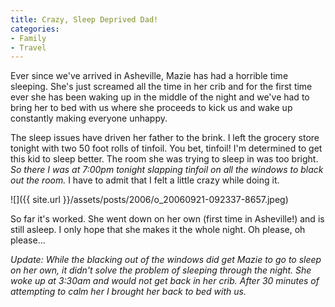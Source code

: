 ```yaml
---
title: Crazy, Sleep Deprived Dad!
categories:
- Family
- Travel
---
```


Ever since we've arrived in Asheville, Mazie has had a horrible time sleeping. She's just screamed all the time in her crib and for the first time ever she has been waking up in the middle of the night and we've had to bring her to bed with us where she proceeds to kick us and wake up constantly making everyone unhappy.

The sleep issues have driven her father to the brink. I left the grocery store tonight with two 50 foot rolls of tinfoil. You bet, tinfoil! I'm determined to get this kid to sleep better. The room she was trying to sleep in was too bright. _So there I was at 7:00pm tonight slapping tinfoil on all the windows to black out the room._ I have to admit that I felt a little crazy while doing it.

![]({{ site.url }}/assets/posts/2006/o_20060921-092337-8657.jpeg)

So far it's worked. She went down on her own (first time in Asheville!) and is still asleep. I only hope that she makes it the whole night. Oh please, oh please...

_Update: While the blacking out of the windows did get Mazie to go to sleep on her own, it didn't solve the problem of sleeping through the night. She woke up at 3:30am and would not get back in her crib. After 30 minutes of attempting to calm her I brought her back to bed with us._
